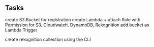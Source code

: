 ## Tasks

create S3 Bucket for registration
create Lambda + attach Role with Permission for S3, Cloudwatch, DynamoDB, Rekognition
add bucket as Lambda Trigger

create rekognition collection using the CLI
